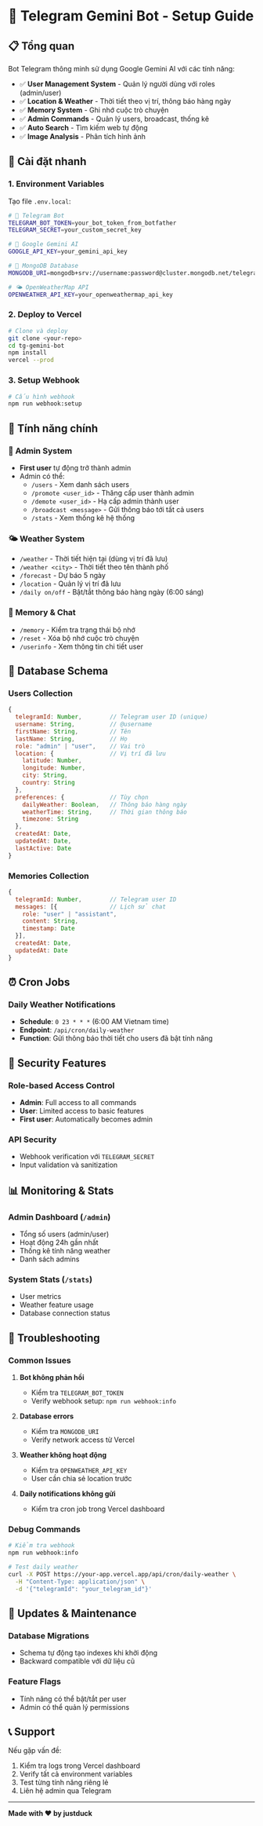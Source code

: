 # 🤖 Telegram Gemini Bot - Setup Guide

## 📋 Tổng quan

Bot Telegram thông minh sử dụng Google Gemini AI với các tính năng:
- ✅ **User Management System** - Quản lý người dùng với roles (admin/user)
- ✅ **Location & Weather** - Thời tiết theo vị trí, thông báo hàng ngày
- ✅ **Memory System** - Ghi nhớ cuộc trò chuyện
- ✅ **Admin Commands** - Quản lý users, broadcast, thống kê
- ✅ **Auto Search** - Tìm kiếm web tự động
- ✅ **Image Analysis** - Phân tích hình ảnh

## 🚀 Cài đặt nhanh

### 1. Environment Variables

Tạo file `.env.local`:

```bash
# 🤖 Telegram Bot
TELEGRAM_BOT_TOKEN=your_bot_token_from_botfather
TELEGRAM_SECRET=your_custom_secret_key

# 🧠 Google Gemini AI
GOOGLE_API_KEY=your_gemini_api_key

# 💾 MongoDB Database
MONGODB_URI=mongodb+srv://username:password@cluster.mongodb.net/telegram-bot?retryWrites=true&w=majority

# 🌤️ OpenWeatherMap API
OPENWEATHER_API_KEY=your_openweathermap_api_key
```

### 2. Deploy to Vercel

```bash
# Clone và deploy
git clone <your-repo>
cd tg-gemini-bot
npm install
vercel --prod
```

### 3. Setup Webhook

```bash
# Cấu hình webhook
npm run webhook:setup
```

## 🎯 Tính năng chính

### 👑 Admin System
- **First user** tự động trở thành admin
- Admin có thể:
  - `/users` - Xem danh sách users
  - `/promote <user_id>` - Thăng cấp user thành admin
  - `/demote <user_id>` - Hạ cấp admin thành user
  - `/broadcast <message>` - Gửi thông báo tới tất cả users
  - `/stats` - Xem thống kê hệ thống

### 🌤️ Weather System
- `/weather` - Thời tiết hiện tại (dùng vị trí đã lưu)
- `/weather <city>` - Thời tiết theo tên thành phố
- `/forecast` - Dự báo 5 ngày
- `/location` - Quản lý vị trí đã lưu
- `/daily on/off` - Bật/tắt thông báo hàng ngày (6:00 sáng)

### 🧠 Memory & Chat
- `/memory` - Kiểm tra trạng thái bộ nhớ
- `/reset` - Xóa bộ nhớ cuộc trò chuyện
- `/userinfo` - Xem thông tin chi tiết user

## 🔧 Database Schema

### Users Collection
```javascript
{
  telegramId: Number,        // Telegram user ID (unique)
  username: String,          // @username
  firstName: String,         // Tên
  lastName: String,          // Họ
  role: "admin" | "user",    // Vai trò
  location: {                // Vị trí đã lưu
    latitude: Number,
    longitude: Number,
    city: String,
    country: String
  },
  preferences: {             // Tùy chọn
    dailyWeather: Boolean,   // Thông báo hàng ngày
    weatherTime: String,     // Thời gian thông báo
    timezone: String
  },
  createdAt: Date,
  updatedAt: Date,
  lastActive: Date
}
```

### Memories Collection
```javascript
{
  telegramId: Number,        // Telegram user ID
  messages: [{               // Lịch sử chat
    role: "user" | "assistant",
    content: String,
    timestamp: Date
  }],
  createdAt: Date,
  updatedAt: Date
}
```

## ⏰ Cron Jobs

### Daily Weather Notifications
- **Schedule**: `0 23 * * *` (6:00 AM Vietnam time)
- **Endpoint**: `/api/cron/daily-weather`
- **Function**: Gửi thông báo thời tiết cho users đã bật tính năng

## 🔐 Security Features

### Role-based Access Control
- **Admin**: Full access to all commands
- **User**: Limited access to basic features
- **First user**: Automatically becomes admin

### API Security
- Webhook verification với `TELEGRAM_SECRET`
- Input validation và sanitization

## 📊 Monitoring & Stats

### Admin Dashboard (`/admin`)
- Tổng số users (admin/user)
- Hoạt động 24h gần nhất
- Thống kê tính năng weather
- Danh sách admins

### System Stats (`/stats`)
- User metrics
- Weather feature usage
- Database connection status

## 🚨 Troubleshooting

### Common Issues

1. **Bot không phản hồi**
   - Kiểm tra `TELEGRAM_BOT_TOKEN`
   - Verify webhook setup: `npm run webhook:info`

2. **Database errors**
   - Kiểm tra `MONGODB_URI`
   - Verify network access từ Vercel

3. **Weather không hoạt động**
   - Kiểm tra `OPENWEATHER_API_KEY`
   - User cần chia sẻ location trước

4. **Daily notifications không gửi**
   - Kiểm tra cron job trong Vercel dashboard

### Debug Commands

```bash
# Kiểm tra webhook
npm run webhook:info

# Test daily weather
curl -X POST https://your-app.vercel.app/api/cron/daily-weather \
  -H "Content-Type: application/json" \
  -d '{"telegramId": "your_telegram_id"}'
```

## 🔄 Updates & Maintenance

### Database Migrations
- Schema tự động tạo indexes khi khởi động
- Backward compatible với dữ liệu cũ

### Feature Flags
- Tính năng có thể bật/tắt per user
- Admin có thể quản lý permissions

## 📞 Support

Nếu gặp vấn đề:
1. Kiểm tra logs trong Vercel dashboard
2. Verify tất cả environment variables
3. Test từng tính năng riêng lẻ
4. Liên hệ admin qua Telegram

---

**Made with ❤️ by justduck**
